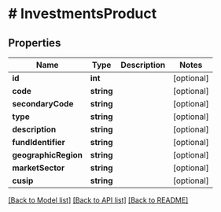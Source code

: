 # # InvestmentsProduct

## Properties

Name | Type | Description | Notes
------------ | ------------- | ------------- | -------------
**id** | **int** |  | [optional]
**code** | **string** |  | [optional]
**secondaryCode** | **string** |  | [optional]
**type** | **string** |  | [optional]
**description** | **string** |  | [optional]
**fundIdentifier** | **string** |  | [optional]
**geographicRegion** | **string** |  | [optional]
**marketSector** | **string** |  | [optional]
**cusip** | **string** |  | [optional]

[[Back to Model list]](../../README.md#models) [[Back to API list]](../../README.md#endpoints) [[Back to README]](../../README.md)

